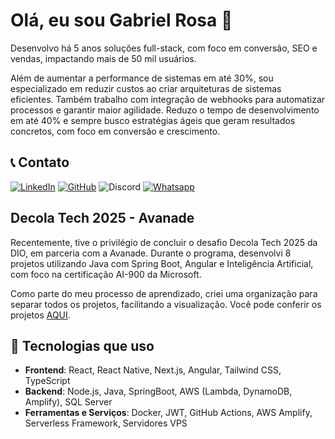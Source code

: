 # Olá, eu sou Gabriel Rosa 👋

Desenvolvo há 5 anos soluções full-stack, com foco em conversão, SEO e vendas, impactando mais de 50 mil usuários.

Além de aumentar a performance de sistemas em até 30%, sou especializado em reduzir custos ao criar arquiteturas de sistemas eficientes. Também trabalho com integração de webhooks para automatizar processos e garantir maior agilidade. Reduzo o tempo de desenvolvimento em até 40% e sempre busco estratégias ágeis que geram resultados concretos, com foco em conversão e crescimento.

## :telephone_receiver: Contato

[![LinkedIn](https://img.shields.io/badge/LinkedIn-gabriel--rosaa-blue?logo=linkedin)](https://www.linkedin.com/in/gabriel-rosaa/)
[![GitHub](https://img.shields.io/badge/GitHub-Gabriel--Pink-black?logo=github)](https://github.com/Gabriel-Pink)
![Discord](https://img.shields.io/badge/Discord-gabriel.tec-%237289DA?logo=discord)
[![Whatsapp](https://img.shields.io/badge/Whatsapp-(11)%2091356--4300-%237289DA?logo=whatsapp)](https://wa.me/+5511913564300)

## Decola Tech 2025 - Avanade

Recentemente, tive o privilégio de concluir o desafio Decola Tech 2025 da DIO, em parceria com a Avanade. Durante o programa, desenvolvi 8 projetos utilizando Java com Spring Boot, Angular e Inteligência Artificial, com foco na certificação AI-900 da Microsoft.

Como parte do meu processo de aprendizado, criei uma organização para separar todos os projetos, facilitando a visualização. Você pode conferir os projetos [AQUI](https://github.com/Avanade-Bootcamp).

## 🚀 Tecnologias que uso

- **Frontend**: React, React Native, Next.js, Angular, Tailwind CSS, TypeScript
- **Backend**: Node.js, Java, SpringBoot, AWS (Lambda, DynamoDB, Amplify), SQL Server
- **Ferramentas e Serviços**: Docker, JWT, GitHub Actions, AWS Amplify, Serverless Framework, Servidores VPS